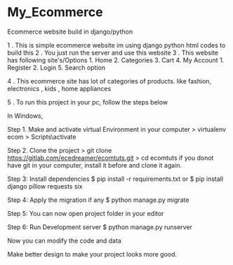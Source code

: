 # My_Ecommerce
Ecommerce website build in django/python

1 . This is simple ecommerce website im using django python html codes to build this 
2 . You just run the server and use this website 
3 . This website has following site's/Options 
        1. Home 
        2. Categories
        3. Cart
        4. My Account
              1. Register
              2. Login
        5. Search option
     
4 . This ecommerce site has lot of categories of products. 
      like fashion, electronics , kids , home appliances



5 .  To run this project in your pc, 
     follow the steps below

In Windows, 

Step 1. Make and activate virtual Environment in your computer
    > virtualenv ecom
    > Scripts\activate

Step 2. Clone the project
    > git clone https://gitlab.com/ecedreamer/ecomtuts.git
    > cd ecomtuts
     if you donot have git in your computer, install it before and clone it again.

Step 3: Install dependencies 
    $ pip install -r requirements.txt
    or 
    $ pip install django pillow requests six

Step 4: Apply the migration if any
    $ python manage.py migrate


Step 5: You can now open project folder in your editor

Step 6: Run Development server
    $ python manage.py runserver


Now you can modify the code and data

Make better design to make your project looks more good. 
